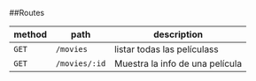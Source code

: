 ##Routes

| method | path  | description |
|--------|-------|-------------|
| `GET`  |`/movies`|listar todas las películass|
| `GET`  |`/movies/:id`|Muestra la info de una película|